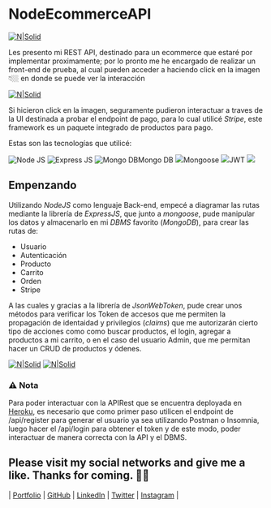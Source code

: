 # NodeEcommerceAPI

[![N|Solid](https://i.ibb.co/X58M6Vm/Manzi-Banner2x.png)](https://manzaraz.github.io)

Les presento mi REST API, destinado para un ecommerce que estaré por implementar proximamente; por lo pronto me he encargado de realizar un front-end de prueba, al cual pueden acceder a haciendo click en la imagen 👇🏼 en donde se puede ver la interacción

[![N|Solid](https://i.ibb.co/LNBHQFh/Mi-pel-cula-1.gif)](https://manzi-front-nodetester.netlify.app/#/pay)

Si hicieron click en la imagen, seguramente pudieron interactuar a traves de la UI destinada a probar el endpoint de pago, para lo cual utilicé _Stripe_, este framework es un paquete integrado de productos para pago.

Estas son las tecnologías que utilicé:

<img src="https://img.icons8.com/color/96/000000/nodejs.png" alt="Node JS"/>
<img src="https://img.icons8.com/color/96/000000/express.png" alt="Express JS"/>
<img src="https://img.icons8.com/color/96/000000/mongodb.png" alt="Mongo DB">Mongo DB</image>
<img src="https://img.icons8.com/external-tal-revivo-shadow-tal-revivo/96/000000/external-mongodb-a-cross-platform-document-oriented-database-program-logo-shadow-tal-revivo.png">Mongoose</image>
<img src="https://img.icons8.com/color/96/000000/java-web-token.png">JWT</image>
<img src="https://img.icons8.com/nolan/96/stripe.png"/>

## Empenzando

Utilizando _NodeJS_ como lenguaje Back-end, empecé a diagramar las rutas mediante la librería de _ExpressJS_, que junto a _mongoose_, pude manipular los datos y almacenarlo en mi _DBMS_ favorito (_MongoDB_), para crear las rutas de:

- Usuario
- Autenticación
- Producto
- Carrito
- Orden
- Stripe

A las cuales y gracias a la librería de _JsonWebToken_, pude crear unos métodos para verificar los Token de accesos que me permiten la propagación de identaidad y privilegios (_claims_) que me autorizarán cierto tipo de acciones como como buscar productos, el login, agregar a productos a mi carrito, o en el caso del usuario Admin, que me permitan hacer un CRUD de productos y ódenes.

[![N|Solid](https://i.ibb.co/Z1ZD1zv/login.png)](https://manzi-node-ecommerce-api.herokuapp.com)
[![N|Solid](https://i.ibb.co/LC31YBS/products-List.png)](https://manzi-node-ecommerce-api.herokuapp.com)

### ⚠️ Nota

Para poder interactuar con la APIRest que se encuentra deployada en
[Heroku](https://manzi-node-ecommerce-api.herokuapp.com), es necesario que como primer paso utilicen el endpoint de /api/register para generar el usuario ya sea utilizando Postman o Insomnia, luego hacer el /api/login para obtener el token y de este modo, poder interactuar de manera correcta con la API y el DBMS.

## Please visit my social networks and give me a like. Thanks for coming. 👋🏼

| [Portfolio](https://manzaraz.github.io) | [GitHub](https://github.com/Manzaraz) | [LinkedIn](https://www.linkedin.com/in/manzaraz) | [Twitter](https://twitter.com/MagnusManz) | [Instagram](https://www.instagram.com/magnusmanz/) |
